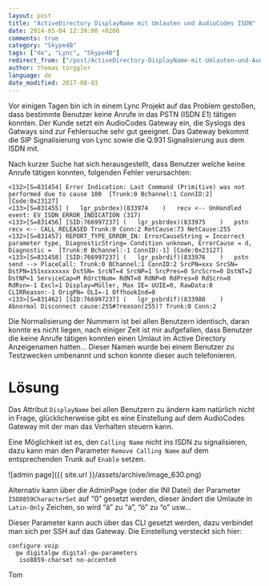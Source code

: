 ```yaml
---
layout: post
title: "ActiveDirectory DisplayName mit Umlauten und AudioCodes ISDN"
date: 2014-05-04 12:39:00 +0200
comments: true
category: "Skype4B"
tags: ["de", "Lync", "Skype4B"]
redirect_from: ["/post/ActiveDirectory-DisplayName-mit-Umlauten-und-AudioCodes-ISDN", "/post/activedirectory-displayname-mit-umlauten-und-audiocodes-isdn"]
author: thomas torggler
language: de
date_modified: 2017-08-03
---
```

Vor einigen Tagen bin ich in einem Lync Projekt auf das Problem gestoßen, dass bestimmte Benutzer keine Anrufe in das PSTN (ISDN E1) t&auml;tigen konnten. Der Kunde setzt ein AudioCodes Gateway ein, die Syslogs des Gatways sind zur Fehlersuche sehr gut geeignet. Das Gateway bekommt die SIP Signalisierung von Lync sowie die Q.931 Signalisierung aus dem ISDN mit.

<!-- more -->

Nach kurzer Suche hat sich herausgestellt, dass Benutzer welche keine Anrufe t&auml;tigen konnten, folgenden Fehler verursachten:

```
<132>[S=831454] Error Indication: Last Command (Primitive) was not performed due to cause 100  [Trunk:0 Bchannel:1 ConnID:2] [Code:0x23127] 
<133>[S=831455] (   lgr_psbrdex)(833974    )   recv <-- UnHandled event: EV_ISDN_ERROR_INDICATION (317) 
<133>[S=831456] [SID:766997237] (   lgr_psbrdex)(833975    )   pstn recv <-- CALL_RELEASED Trunk:0 Conn:2 RetCause:73 NetCause:255 
<132>[S=831457] REPORT_TYPE_ERROR_IN: ErrorCauseString = Incorrect parameter type, DiagnosticString= Condition unknown, ErrorCause = d, Diagnostic =  [Trunk:0 Bchannel:-1 ConnID:-1] [Code:0x23127] 
<133>[S=831458] [SID:766997237] (   lgr_psbrdif)(833976    )   pstn send --> PlaceCall: Trunk:0 BChannel:1 ConnID:2 SrcPN=xxx SrcSN= DstPN=151xxxxxxxx DstSN= SrcNT=4 SrcNP=1 SrcPres=0 SrcScrn=0 DstNT=2 DstNP=1 ServiceCap=M RdrctNum= RdNT=0 RdNP=0 RdPres=0 RdScrn=0 RdRsn=-1 Excl=1 Display=Müller, Max IE= UUIE=0, RawData:0 CLIRReason:-1 OrigPN= OLI=-1 OffhookInd=0 
<133>[S=831462] [SID:766997237] (   lgr_psbrdif)(833980    )   Abnormal Disconnect cause:255#?reason(255)? Trunk:0 Conn:2
```

Die Normalisierung der Nummern ist bei allen Benutzern identisch, daran konnte es nicht liegen, nach einiger Zeit ist mir aufgefallen, dass Benutzer die keine Anrufe tätigen konnten einen Umlaut im Active Directory Anzeigenamen hatten... Dieser Namen wurde bei einem Benutzer zu Testzwecken umbenannt und schon konnte dieser auch telefonieren.

# Lösung

Das Attribut `DisplayName` bei allen Benutzern zu ändern kam natürlich nicht in Frage, glücklicherweise gibt es eine Einstellung auf dem AudioCodes Gateway mit der man das Verhalten steuern kann.

Eine Möglichkeit ist es, den `Calling Name` nicht ins ISDN zu signalisieren, dazu kann man den Parameter `Remove Calling Name` auf dem entsprechenden Trunk auf `Enable` setzen.

![admin page]({{ site.url }}/assets/archive/image_630.png)

Alternativ kann über die AdminPage (oder die INI Datei) der Parameter `ISO8859CharacterSet` auf “0” gesetzt werden, dieser ändert die Umlaute in `Latin-Only` Zeichen, so wird “ä” zu “a”, “ö” zu “o” usw…

Dieser Parameter kann auch &uuml;ber das CLI gesetzt werden, dazu verbindet man sich per SSH auf das Gateway. Die Einstellung versteckt sich hier:

```
configure voip
  gw digitalgw digital-gw-parameters
   iso8859-charset no-accented
```


Tom